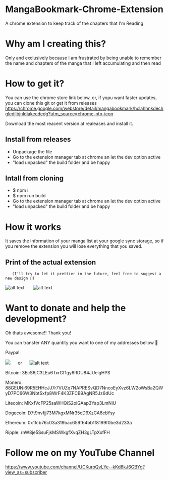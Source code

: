 # MangaBookmark-Chrome-Extension

A chrome extension to keep track of the chapters that I'm Reading

# Why am I creating this?

Only and exclusively because I am frustrated by being unable to remember the name and chapters of the manga that I left accumulating and then read

# How to get it?

You can use the chrome store link below, or, if yopu want faster updates, you can clone this git or get it from releases
https://chrome.google.com/webstore/detail/mangabookmark/hclahhnkdechgledjlbjnldiakecdedg?utm_source=chrome-ntp-icon

Download the most reacent version at realeases and install it.

## Install from releases

- Unpackage the file
- Go to the extension manager tab at chrome an let the dev option active
- "load unpacked" the build folder and be happy

## Intall from cloning

- $ npm i
- $ npm run build
- Go to the extension manager tab at chrome an let the dev option active
- "load unpacked" the build folder and be happy

# How it works

It saves the information of your manga list at your google sync storage, so if you remove the extension you will lose everything that you saved.

## Print of the actual extension

       (I'll try to let it prettier in the future, feel free to suggest a new design 🥰)

![alt text](https://raw.githubusercontent.com/CodeWracker/MangaBookmark-Chrome-Extension/develop/doc_assets/p2.png) &nbsp;&nbsp; &nbsp;&nbsp; ![alt text](https://raw.githubusercontent.com/CodeWracker/MangaBookmark-Chrome-Extension/develop/doc_assets/p4.png)

# Want to donate and help the development?

Oh thats awesome!! Thank you!

You can transfer ANY quantity you want to one of my addresses bellow 🥰

Paypal:

[![](https://raw.githubusercontent.com/CodeWracker/MangaBookmark-Chrome-Extension/develop/doc_assets/p3.png)](https://www.paypal.com/cgi-bin/webscr?cmd=_s-xclick&hosted_button_id=PEFYEJDSJTG7W") &nbsp;&nbsp; &nbsp;&nbsp;or &nbsp;&nbsp; &nbsp;&nbsp;![alt text](https://raw.githubusercontent.com/CodeWracker/MangaBookmark-Chrome-Extension/develop/doc_assets/QR%20Code.png)

Bitcoin: 3EcS6jC3LEu6TxrGf1gy6RDU84JUeigHPS

Monero: 88GEUNi69R5EHHcJJ7r7VUZq7NAPRESvQD7NncoEyXvz6LW2oWsBa2QWyD7PC66W3NbtSxfp8WrF4K3ZFCB9AgNR5Jz6dUc

Litecoin: MKxfVcFP25saWHQiS2oiGAap3Yap3LmNiU

Dogecoin: D7t9nvfjj73M7kgxMNr35cD9XzCA6cbYsy

Ethereum: 0x1fcb76c03a319bac659f64bb1f8199f0be3d233a

Ripple: rnW8je5SsuFjkMSWkgfXvqZH3gLTpXxfFH


# Follow me on my YouTube Channel

https://www.youtube.com/channel/UCKuroQvLYe--kKd8kJ6GBYg?view_as=subscriber
